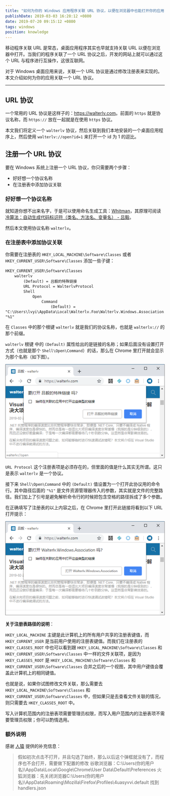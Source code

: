 ```yaml
---
title: "如何为你的 Windows 应用程序关联 URL 协议，以便在浏览器中也能打开你的应用"
publishDate: 2019-03-03 16:28:12 +0800
date: 2019-07-20 09:15:12 +0800
tags: windows
position: knowledge
---
```


移动程序关联 URL 是常态，桌面应用程序其实也早就支持关联 URL 以便在浏览器中打开。当我们的程序关联了一个 URL 协议之后，开发的网站上就可以通过这个 URL 与程序进行互操作，这很互联网。

对于 Windows 桌面应用来说，关联一个 URL 协议是通过修改注册表来实现的。本文介绍如何为你的应用关联一个 URL 协议。

---

<div id="toc"></div>

## URL 协议

一个常用的 URL 协议是这样子的：<https://walterlv.com>。前面的 `https` 就是协议名称，而 `https://` 放在一起就是在使用 `https` 协议。

本文我们将定义一个 `walterlv` 协议，然后关联到我们本地安装的一个桌面应用程序上，然后使用 `walterlv://open?id=1` 来打开一个 id 为 1 的逗比。

## 注册一个 URL 协议

要在 Windows 系统上注册一个 URL 协议，你只需要两个步骤：

- 好好想一个协议名称
- 在注册表中添加协议关联

### 好好想一个协议名称

就知道你想不出来名字，于是可以使用命名生成工具：[Whitman](ms-windows-store://pdp/?productid=9P8LNZRNJX85)，其原理可阅读 [冷算法：自动生成代码标识符（类名、方法名、变量名） - 吕毅](/post/algorithm-of-generating-random-identifiers)。

然后本文使用协议名称 `walterlv`。

### 在注册表中添加协议关联

你需要在注册表的 `HKEY_LOCAL_MACHINE\Software\Classes` 或者 `HKEY_CURRENT_USER\Software\Classes` 添加一些子键：

```
HKEY_CURRENT_USER\Software\Classes
    walterlv
        (Default) = 吕毅的特殊链接
        URL Protocol = WalterlvProtocol
        Shell
            Open
                Command
                    (Default) = "C:\Users\lvyi\AppData\Local\Walterlv.Foo\Walterlv.Windows.Association.exe" "%1"
```

在 `Classes` 中的那个根键 `walterlv` 就是我们的协议名称，也就是 `walterlv://` 的那个前缀。

`walterlv` 根键 中的 `(Default)` 属性给出的是链接的名称；如果后面没有设置打开方式（也就是那个 `Shell\Open\Command`）的话，那么在 Chrome 里打开就会显示为那个名称（如下图）。

![默认的协议名称](/static/posts/2019-03-03-16-19-28.png)

`URL Protocol` 这个注册表项是必须存在的，但里面的值是什么其实无所谓。这只是表示 `walterlv` 是一个协议。

接下来 `Shell\Open\Command` 中的 `(Default)` 值设置为一个打开此协议用的命令行。其中路径后面的 `"%1"` 是文件资源管理器传入的参数，其实就是文件的完整路径。我们加上了引号是避免解析命令行的时候把包含空格的路径拆成了多个参数。

在正确填写了注册表的以上内容之后，在 Chrome 里打开此链接将看到以下 URL 打开提示：

![带有打开命令的协议](/static/posts/2019-03-03-16-24-31.png)

**关于注册表路径的说明**：

`HKEY_LOCAL_MACHINE` 主键是此计算机上的所有用户共享的注册表键值，而 `HKEY_CURRENT_USER` 是当前用户使用的注册表键值。而我们在注册表的 `HKEY_CLASSES_ROOT` 中也可以看到跟 `HKEY_LOCAL_MACHINE\Software\Classes` 和 `HKEY_CURRENT_USER\Software\Classes` 中一样的文件关联项，是因为 `HKEY_CLASSES_ROOT` 是 `HKEY_LOCAL_MACHINE\Software\Classes` 和 `HKEY_CURRENT_USER\Software\Classes` 合并之后的一个视图，其中用户键值会覆盖此计算机上的相同键值。

也就是说，如果你试图修改文件关联，那么需要去 `HKEY_LOCAL_MACHINE\Software\Classes` 和 `HKEY_CURRENT_USER\Software\Classes` 中，但如果只是去查看文件关联的情况，则只需要去 `HKEY_CLASSES_ROOT` 中。

写入计算机范围内的注册表项需要管理员权限，而写入用户范围内的注册表项不需要管理员权限；你可以酌情选用。

### 额外说明

感谢 [人猿](https://me.csdn.net/xnyqh) 提供的补充信息：

> 假如初次点击不打开，并且勾选了始终，那么以后这个弹框就没有了，而程序也不会打开，需要做下配置的修改 谷歌浏览器：C:\Users\(你的用户名)\AppData\Local\Google\Chrome\User Data\Default\Preferences 火狐浏览器：先关闭浏览器C:\Users\(你的用户名)\AppData\Roaming\Mozilla\Firefox\Profiles\4uasyvvi.default 找到handlers.json
